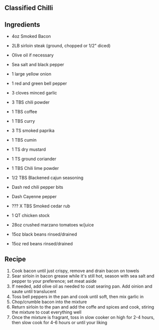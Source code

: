 ## Classified Chilli

Ingredients
--
>
- 4oz Smoked Bacon
- 2LB sirloin steak (ground, chopped or 1/2" diced)
- Olive oil if necessary
- Sea salt and black pepper
- 1 large yellow onion
- 1 red and green bell pepper
- 3 cloves minced garlic
- 3 TBS chili powder
- 1 TBS coffee
- 1 TBS curry
- 3 TS smoked paprika
- 1 TBS cumin
- 1 TS dry mustard
- 1 TS ground coriander
- 1 TBS Chili lime powder
- 1/2 TBS Blackened cajun seasoning
- Dash red chili pepper bits
- Dash Cayenne pepper
- ??? X TBS Smoked cedar rub

- 1 QT chicken stock
- 28oz crushed marzano tomatoes w/juice
- 15oz black beans rinsed/drained
- 15oz red beans rinsed/drained

Recipe
--
1. Cook bacon until just crispy, remove and drain bacon on towels
2. Sear sirloin in bacon grease while it's still hot, season with sea salt and pepper to your preference; set meat aside
3. If needed, add olive oil as needed to coat searing pan. Add oinion and saute until translucent
4. Toss bell peppers in the pan and cook until soft, then mix garlic in
5. Chop/crumble bacon into the mixture
6. Return sirloin to the pan and add the coffe and spices and cook, stiring the mixture to coat everything well
7. Once the mixture is fragrant, toss in slow cooker on high for 2-4 hours, then slow cook for 4-6 hours or until your liking
